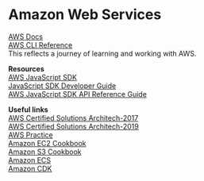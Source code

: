 # Amazon Web Services
[AWS Docs](https://docs.aws.amazon.com/)  
[AWS CLI Reference](https://awscli.amazonaws.com/v2/documentation/api/latest/reference/index.html)  
This reflects a journey of learning and working with AWS.  

__Resources__  
[AWS JavaScript SDK](https://aws.amazon.com/sdk-for-javascript/)   
[JavaScript SDK Developer Guide](https://docs.aws.amazon.com/sdk-for-javascript/v3/developer-guide/welcome.html)  
[AWS JavaScript SDK API Reference Guide](https://docs.aws.amazon.com/AWSJavaScriptSDK/v3/latest/index.html)   

__Useful links__   
[AWS Certified Solutions Architech-2017](https://github.com/Tochukz/Amazon-Web-Services/tree/master/AWS-Certified-Solutions-Architech-2017)  
[AWS Certified Solutions Architech-2019](https://github.com/Tochukz/Amazon-Web-Services/tree/master/AWS-Certified-Solutions-Architech-2019)  
[AWS Practice](https://github.com/Tochukz/AWS-Practice)   
[Amazon EC2 Cookbook](https://github.com/Tochukz/Amazon-EC2-Cookbook)  
[Amazon S3 Cookbook](https://github.com/Tochukz/Amazon-S3-Cookbook)  
[Amazon ECS](https://github.com/Tochukz/Amazon-ECS)   
[Amazon CDK](https://github.com/Tochukz/Amazon-CDK)
